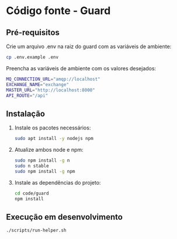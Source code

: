 # Código fonte - Guard

## Pré-requisitos

Crie um arquivo .env na raiz do guard com as variáveis de ambiente:

```bash
cp .env.example .env
```

Preencha as variáveis de ambiente com os valores desejados:

```bash
MQ_CONNECTION_URL="amqp://localhost"
EXCHANGE_NAME="exchange"
MASTER_URL="http://localhost:8000"
API_ROUTE="/api"
```

## Instalação

1. Instale os pacotes necessários:

    ```bash
    sudo apt install -y nodejs npm
    ```

2. Atualize ambos node e npm:

    ```bash
    sudo npm install -g n
    sudo n stable
    sudo npm install -g npm
    ```

3. Instale as dependências do projeto:

    ```bash
    cd code/guard
    npm install
    ```

## Execução em desenvolvimento

```bash
./scripts/run-helper.sh
```
